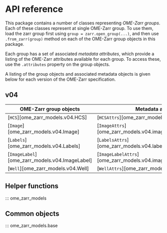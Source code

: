 # API reference

This package contains a number of classes representing _OME-Zarr groups_.
Each of these classes represent at single OME-Zarr group.
To use them, load the zarr group first using `group = zarr.open_group(...)`, and then use `.from_zarr(group)` method on each of the OME-Zarr group objects in this package.

Each group has a set of associated _metadata attributes_, which provide a listing of the OME-Zarr attributes available for each group.
To access these, use the `.attributes` property on the group objects.

A listing of the group objects and associated metadata objects is given below for each version of the OME-Zarr specification.

## v04

| OME-Zarr group objects                         | Metadata attributes                                                  |
| ---------------------------------------------- | -------------------------------------------------------------------- |
| [`HCS`][ome_zarr_models.v04.HCS]               | [`HCSAttrs`][ome_zarr_models.v04.hcs.HCSAttrs]                       |
| [`Image`][ome_zarr_models.v04.Image]           | [`ImageAttrs`][ome_zarr_models.v04.image.ImageAttrs]                 |
| [`Labels`][ome_zarr_models.v04.Labels]         | [`LabelsAttrs`][ome_zarr_models.v04.labels.LabelsAttrs]              |
| [`ImageLabel`][ome_zarr_models.v04.ImageLabel] | [`ImageLabelAttrs`][ome_zarr_models.v04.image_label.ImageLabelAttrs] |
| [`Well`][ome_zarr_models.v04.Well]             | [`WellAttrs`][ome_zarr_models.v04.well.WellAttrs]                    |

## Helper functions

::: ome_zarr_models

## Common objects

::: ome_zarr_models.base
